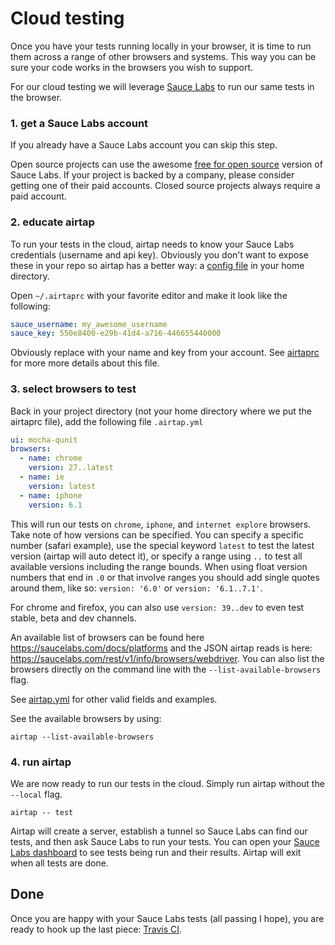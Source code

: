 # Cloud testing

Once you have your tests running locally in your browser, it is time to run them across a range of other browsers and systems. This way you can be sure your code works in the browsers you wish to support.

For our cloud testing we will leverage [Sauce Labs](https://saucelabs.com/home) to run our same tests in the browser.

### 1. get a Sauce Labs account

If you already have a Sauce Labs account you can skip this step.

Open source projects can use the awesome [free for open source](https://saucelabs.com/opensauce) version of Sauce Labs. If your project is backed by a company, please consider getting one of their paid accounts. Closed source projects always require a paid account.

### 2. educate airtap

To run your tests in the cloud, airtap needs to know your Sauce Labs credentials (username and api key). Obviously you don't want to expose these in your repo so airtap has a better way: a [config file](./airtaprc.md) in your home directory.

Open `~/.airtaprc` with your favorite editor and make it look like the following:

```yaml
sauce_username: my_awesome_username
sauce_key: 550e8400-e29b-41d4-a716-446655440000
```

Obviously replace with your name and key from your account. See [airtaprc](./airtaprc.md) for more more details about this file.

### 3. select browsers to test

Back in your project directory (not your home directory where we put the airtaprc file), add the following file `.airtap.yml`

```yaml
ui: mocha-qunit
browsers:
  - name: chrome
    version: 27..latest
  - name: ie
    version: latest
  - name: iphone
    version: 6.1
```

This will run our tests on `chrome`, `iphone`, and `internet explore` browsers. Take note of how versions can be specified. You can specify a specific number (safari example), use the special keyword `latest` to test the latest version (airtap will auto detect it), or specify a range using `..` to test all available versions including the range bounds. When using float version numbers that end in `.0` or that involve ranges you should add single quotes around them, like so: `version: '6.0'` or `version: '6.1..7.1'`.

For chrome and firefox, you can also use `version: 39..dev` to even test stable, beta and dev channels.

An available list of browsers can be found here https://saucelabs.com/docs/platforms and the JSON
airtap reads is here: https://saucelabs.com/rest/v1/info/browsers/webdriver. You can also list the browsers directly on the command line with the `--list-available-browsers` flag.

See [airtap.yml](./airtap.yml.md) for other valid fields and examples.

See the available browsers by using:

```shell
airtap --list-available-browsers
```

### 4. run airtap

We are now ready to run our tests in the cloud. Simply run airtap without the `--local` flag.

```shell
airtap -- test
```

Airtap will create a server, establish a tunnel so Sauce Labs can find our tests, and then ask Sauce Labs to run your tests. You can open your [Sauce Labs dashboard](https://saucelabs.com/account) to see tests being run and their results. Airtap will exit when all tests are done.

## Done

Once you are happy with your Sauce Labs tests (all passing I hope), you are ready to hook up the last piece: [Travis CI](./travis-ci.md).
